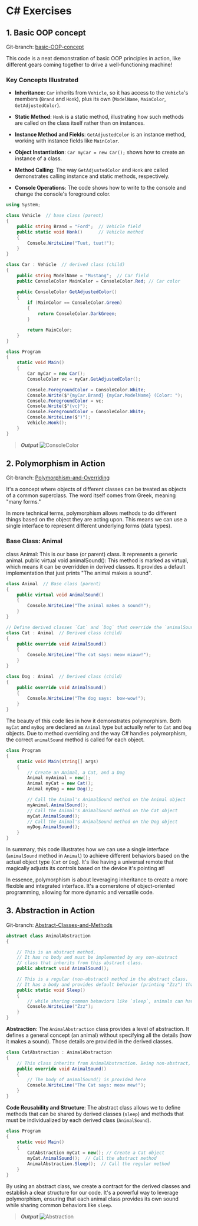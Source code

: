# C# Exercises

## 1. Basic OOP concept

Git-branch: [basic-OOP-concept](https://github.com/AliSafari-IT/Learn-Csharp/tree/basic-OOP-concept)

This code is a neat demonstration of basic OOP principles in action, like different gears coming together to drive a well-functioning machine!

### Key Concepts Illustrated

- **Inheritance**: `Car` inherits from `Vehicle`, so it has access to the `Vehicle`'s members (`Brand` and `Honk`), plus its own (`ModelName`, `MainColor`, `GetAdjustedColor`).

- **Static Method**: `Honk` is a static method, illustrating how such methods are called on the class itself rather than on instances.

- **Instance Method and Fields**: `GetAdjustedColor` is an instance method, working with instance fields like `MainColor`.

- **Object Instantiation**: `Car myCar = new Car();` shows how to create an instance of a class.

- **Method Calling**: The way `GetAdjustedColor` and `Honk` are called demonstrates calling instance and static methods, respectively.

- **Console Operations**: The code shows how to write to the console and change the console's foreground color.

```csharp
using System;

class Vehicle  // base class (parent) 
{
    public string Brand = "Ford";  // Vehicle field
    public static void Honk()      // Vehicle method 
    {
        Console.WriteLine("Tuut, tuut!");
    }
}

class Car : Vehicle  // derived class (child)
{
    public string ModelName = "Mustang";  // Car field
    public ConsoleColor MainColor = ConsoleColor.Red; // Car color

    public ConsoleColor GetAdjustedColor()
    {
        if (MainColor == ConsoleColor.Green)
        {
            return ConsoleColor.DarkGreen;
        }

        return MainColor;
    }
}

class Program
{
    static void Main()
    {
        Car myCar = new Car();
        ConsoleColor vc = myCar.GetAdjustedColor();

        Console.ForegroundColor = ConsoleColor.White;
        Console.Write($"{myCar.Brand} {myCar.ModelName} (Color: ");
        Console.ForegroundColor = vc;
        Console.Write($"{vc}");
        Console.ForegroundColor = ConsoleColor.White;
        Console.WriteLine($")");
        Vehicle.Honk();
    }
}

```

> ***Output***
![ConsoleColor](img/ConsoleColor.png)

## 2. Polymorphism in Action

Git-branch: [Polymorphism-and-Overriding](https://github.com/AliSafari-IT/Learn-Csharp/tree/Polymorphism-and-Overriding)

It's a concept where objects of different classes can be treated as objects of a common superclass. The word itself comes from Greek, meaning "many forms."

In more technical terms, polymorphism allows methods to do different things based on the object they are acting upon. This means we can use a single interface to represent different underlying forms (data types).

### Base Class: Animal

class Animal: This is our base (or parent) class. It represents a generic animal.
public virtual void animalSound(): This method is marked as virtual, which means it can be overridden in derived classes. It provides a default implementation that just prints "The animal makes a sound".

``` csharp
class Animal  // Base class (parent) 
{
    public virtual void AnimalSound()
    {
        Console.WriteLine("The animal makes a sound!");
    }
}

// Define derived classes `Cat` and `Dog` that override the `animalSound()` method.
class Cat : Animal  // Derived class (child) 
{
    public override void AnimalSound()
    {
        Console.WriteLine("The cat says: meow miauw!");
    }
}

class Dog : Animal  // Derived class (child) 
{
    public override void AnimalSound()
    {
        Console.WriteLine("The dog says:  bow-wow!");
    }
}

```

The beauty of this code lies in how it demonstrates polymorphism. Both `myCat` and `myDog` are declared as `Animal` type but actually refer to `Cat` and `Dog` objects. Due to method overriding and the way C# handles polymorphism, the correct `animalSound` method is called for each object.

```csharp
class Program
{
    static void Main(string[] args)
    {
        // Create an Animal, a Cat, and a Dog
        Animal myAnimal = new();  
        Animal myCat = new Cat();  
        Animal myDog = new Dog(); 

        // Call the Animal's AnimalSound method on the Animal object
        myAnimal.AnimalSound();
        // Call the Animal's AnimalSound method on the Cat object
        myCat.AnimalSound();
        // Call the Animal's AnimalSound method on the Dog object
        myDog.AnimalSound();
    }
}
```

In summary, this code illustrates how we can use a single interface (`animalSound` method in `Animal`) to achieve different behaviors based on the actual object type (`Cat` or `Dog`). It's like having a universal remote that magically adjusts its controls based on the device it's pointing at!

In essence, polymorphism is about leveraging inheritance to create a more flexible and integrated interface. It's a cornerstone of object-oriented programming, allowing for more dynamic and versatile code.

## 3. Abstraction in Action

Git-branch: [Abstract-Classes-and-Methods](https://github.com/AliSafari-IT/Learn-Csharp/tree/Abstract-Classes-and-Methods)

```csharp
abstract class AnimalAbstraction
{

    // This is an abstract method. 
    // It has no body and must be implemented by any non-abstract 
    // class that inherits from this abstract class.
    public abstract void AnimalSound();

    // This is a regular (non-abstract) method in the abstract class. 
    // It has a body and provides default behavior (printing "Zzz") that derived classes inherit.
    public static void Sleep()
    {
        // while sharing common behaviors like `sleep`, animals can have their own sound.
        Console.WriteLine("Zzz");
    }
}
```

**Abstraction**: The `AnimalAbstraction` class provides a level of abstraction. It defines a general concept (an animal) without specifying all the details (how it makes a sound). Those details are provided in the derived classes.

```csharp
class CatAbstraction : AnimalAbstraction
{
    // This class inherits from AnimalAbstraction. Being non-abstract, it must implement the abstract method AnimalSound.
    public override void AnimalSound()
    {
        // The body of animalSound() is provided here
        Console.WriteLine("The Cat says: meow mew!");
    }
}
```

**Code Reusability and Structure**: The abstract class allows we to define methods that can be shared by derived classes (`sleep`) and methods that must be individualized by each derived class (`AnimalSound`).

```csharp
class Program
{
    static void Main()
    {
        CatAbstraction myCat = new(); // Create a Cat object
        myCat.AnimalSound();  // Call the abstract method
        AnimalAbstraction.Sleep();  // Call the regular method
    }
}
```

By using an abstract class, we create a contract for the derived classes and establish a clear structure for our code. It's a powerful way to leverage polymorphism, ensuring that each animal class provides its own sound while sharing common behaviors like `sleep`.

> ***Output***
![Abstraction](img/AbstractClass.png)
